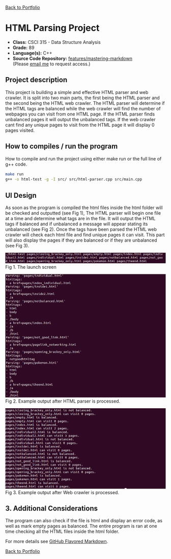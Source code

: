 [Back to Portfolio](./)

HTML Parsing Project
===============

-   **Class:** CSCI 315 - Data Structure Analysis
-   **Grade:** 89
-   **Language(s):** C++
-   **Source Code Repository:** [features/mastering-markdown](https://guides.github.com/features/mastering-markdown/)  
    (Please [email me](mailto:badiaz@csustudent.net?subject=GitHub%20Access) to request access.)

## Project description

This project is building a simple and effective HTML parser and web crawler. It is split into two main parts, the first being the HTML parser and the second being the HTML web crawler. The HTML parser will determine if the HTML tags are balanced while the web crawler will find the number of webpages you can visit from one HTML page. If the HTML parser finds unbalanced pages it will output the unbalanced tags. If the web crawler cant find any unique pages to visit from the HTML page it will display 0 pages visited.

## How to compiles / run the program

How to compile and run the project using either make run or the full line of g++ code.

```bash
make run
g++ -o html-test -g -I src/ src/html-parser.cpp src/main.cpp
```

## UI Design

As soon as the program is compiled the html files inside the html folder will be checked and outputted (see Fig 1), The HTML parser will begin one file at a time and determine what tags are in the file. It will output the HTML tags if balanced and if unbalanced a message will appear stating its unbalanced (see Fig 2). Once the tags have been parsed the HTML web crawler will check each html file and find unique pages it can visit. This part will also display the pages if they are balanced or if they are unbalanced (see Fig 3).

![screenshot](images/html_launch_display.PNG)
Fig 1. The launch screen

![screenshot](images/html_parser_display.PNG)
Fig 2. Example output after HTML parser is processed.

![screenshot](images/html_crawler_display.PNG)
Fig 3. Example output after Web crawler is processed.

## 3. Additional Considerations

The program can also check if the file is html and display an error code, as well as mark empty pages as balanced. The entire program is ran at one time checking all the HTML files inside the html folder.

For more details see [GitHub Flavored Markdown](https://guides.github.com/features/mastering-markdown/).

[Back to Portfolio](./)
